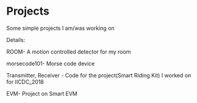 # Projects
Some simple projects I am/was working on

Details:

ROOM- A motion controlled detector for my room

morsecode101- Morse code device

Transmitter, Receiver - Code for the project(Smart Riding Kit) I worked on for IICDC_2018

EVM- Project on Smart EVM
